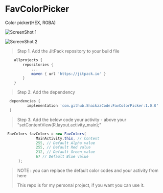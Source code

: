 # FavColorPicker
Color picker(HEX, RGBA)

![ScreenShot 1](https://{www.mediafire.com/view/6ha2pq62eirtvw3/Screenshot_2021-07-31-18-33-41-22_4b594a191017da108b84c992b65948f7.jpg/file})

![ScreenShot 2](https://{www.mediafire.com/view/imlaelwtk1jqh2m/Screenshot_2021-07-31-18-33-48-13_4b594a191017da108b84c992b65948f7.jpg/file})


>Step 1. Add the JitPack repository to your build file

```gradle
	allprojects {
		repositories {
			...
			maven { url 'https://jitpack.io' }
		}
	}
  ```
  >Step 2. Add the dependency
  ```gradle
  	dependencies {
	        implementation 'com.github.ShaikzzCode:FavColorPicker:1.0.0'
	}
  ```
  >Step 3. Add the below code your activity - above your  "setContentView(R.layout.activity_main);"
  ```java
   FavColors favColors = new FavColors(
                MainActivity.this, // Context
                255, // Default Alpha value
                255, // Default Red value
                212, // Default Green value
                67 // Default Blue value
        );
```
  > NOTE : you can replace the default color codes and your activity from here
  > 
  > This repo is for my personal project, if you want you can use it.
